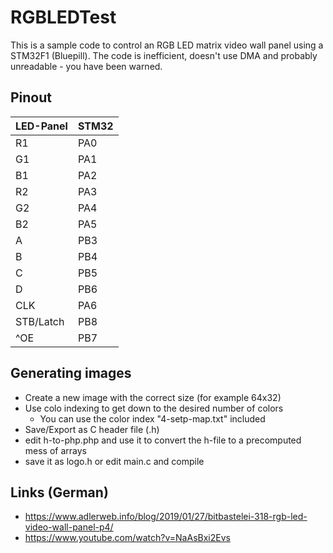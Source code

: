 # RGBLEDTest

This is a sample code to control an RGB LED matrix video wall panel using a STM32F1 (Bluepill). The code is inefficient, doesn't use DMA and probably unreadable - you have been warned.

## Pinout
| LED-Panel | STM32    |
|-----------|----------|
| R1        |  PA0     |
| G1        |  PA1     |
| B1        |  PA2     |
| R2        |  PA3     |
| G2        |  PA4     |
| B2        |  PA5     |
| A         |  PB3     |
| B         |  PB4     |
| C         |  PB5     |
| D         |  PB6     |
| CLK       |  PA6     |
| STB/Latch |  PB8     |
| ^OE       |  PB7     |

## Generating images

* Create a new image with the correct size (for example 64x32)
* Use colo indexing to get down to the desired number of colors
  * You can use the color index "4-setp-map.txt" included
* Save/Export as C header file (.h)
* edit h-to-php.php and use it to convert the h-file to a precomputed mess of arrays
* save it as logo.h or edit main.c and compile

## Links (German)

* https://www.adlerweb.info/blog/2019/01/27/bitbastelei-318-rgb-led-video-wall-panel-p4/
* https://www.youtube.com/watch?v=NaAsBxi2Evs
